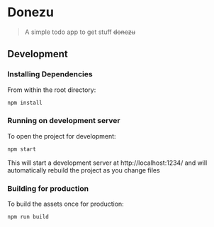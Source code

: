 # Donezu
> A simple todo app to get stuff ~~donezu~~

## Development

### Installing Dependencies

From within the root directory:
```sh
npm install
```

### Running on development server

To open the project for development:
```sh
npm start
```

This will start a development server at http://localhost:1234/ and will automatically rebuild the project as you change files

### Building for production

To build the assets once for production:
```sh
npm run build
```